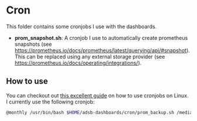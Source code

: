 # Cron

This folder contains some cronjobs I use with the dashboards.

-   **prom_snapshot.sh**: A cronjob I use to automatically create prometheus snapshots (see <https://prometheus.io/docs/prometheus/latest/querying/api/#snapshot>). This can be replaced using any external storage provider (see <https://prometheus.io/docs/operating/integrations/>).

## How to use

You can checkout out [this excellent guide](https://www.cyberciti.biz/faq/how-do-i-add-jobs-to-cron-under-linux-or-unix-oses/) on how to use cronjobs on Linux. I currently use the following cronjob:

```bash
@monthly /usr/bin/bash $HOME/adsb-dashboards/cron/prom_backup.sh /media/$USER/<DISK_NAME>/backups/prometheus/adsb-dashboards
```
